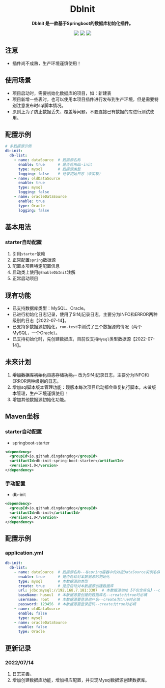 
<div align="center">
  <h1> DbInit </h1>
</div>
<p align="center">
	<strong>DbInit 是一款基于Springboot的数据库初始化插件。</strong>
</p>
<p align="center">
  <!-- <img src="https://img.shields.io/github/v/release/mereithhh/van-blog?display_name=tag" /> -->
  <img src="https://img.shields.io/github/stars/DingDangDog/db-init" />
  <img src="https://img.shields.io/bitbucket/issues/DingDangDog/db-init" />
  <!-- <img src="https://github.com/DingDangDog/db-init/workflows/release/badge.svg" /> -->
  <img src="https://img.shields.io/badge/license-MIT-yellow.svg" />
</p>

## 注意
- 插件尚不成熟，生产环境谨慎使用！

## 使用场景
- 项目启动时，需要初始化数据库的项目，如：新建表
- 项目新增一些表时，也可以使用本项目插件进行发布到生产环境，但是需要特别注意发布时sql脚本情况。
- 原则上为了防止数据丢失、覆盖等问题，不要连接已有数据的库进行测试使用。

## 配置示例
```yaml
# 多数据源示例
db-init:
  db-list:
    - name: dataSource  # 数据源名称
      enable: true      # 是否启用db-init
      type: mysql       # 数据源类型
      logging: false    # 记录初始日志（未实现）
    - name: oldDataSource
      enable: true
      type: mysql
      logging: false
    - name: oracleDataSource
      enable: true
      type: Oracle
      logging: false
```

## 基本用法
### starter自动配置
1. 引用``starter``依赖
2. 正常配置``spring``数据源
3. 配置本项目特定配置信息
4. 启动类上使用``@EnableDbInit``注解
5. 正常启动项目

## 现有功能
- 已支持数据库类型：MySQL、Oracle。
- 已进行初始化日志记录，使用了Slf4j记录日志，主要分为INFO和ERROR两种级别的日志【2022-07-14】。
- 已支持多数据源初始化，``run-test``中测试了三个数据源的情况（两个MySQL，一个Oracle）。
- 已支持初始化时，先创建数据库，目前仅支持`Mysql`类型数据源【2022-07-14】。

## 未来计划
1. ~~增加数据库初始化日志存储功能。~~ 改为Slf4j记录日志，主要分为INFO和ERROR两种级别的日志。
2. 增加sql脚本版本管理功能：现版本每次项目启动都会重复执行脚本，未做版本管理，生产环境谨慎使用！
3. 增加其他数据源初始化功能。

## Maven坐标
### starter自动配置
- springboot-starter
```xml
<dependency>
  <groupId>io.github.dingdangdog</groupId>
  <artifactId>db-init-spring-boot-starter</artifactId>
  <version>1.0</version>
</dependency>
```
### 手动配置
- db-init
```xml
<dependency>
  <groupId>io.github.dingdangdog</groupId>
  <artifactId>db-init</artifactId>
  <version>1.0</version>
</dependency>
```

## 配置示例
### application.yml
```yaml
db-init:
  db-list:
    - name: dataSource  # 数据源名称--与spring容器中的对应DataSource实例名保持一致
      enable: true      # 是否启动对本数据源的初始化
      type: mysql       # 本数据源的类型
      create: true      # 是否启动对本数据源创建数据库
      url: jdbc:mysql://192.168.7.181:3307  # 本数据源地址【不包含库名】--create为true时必填
      baseName: husoul  # 本数据源要创建的数据库名--create为true时必填
      username: root    # 本数据源要登录用户名--create为true时必填
      password: 123456  # 本数据源要登录密码--create为true时必填
    - name: oldDataSource
      enable: false
      type: mysql
    - name: oracleDataSource
      enable: false
      type: Oracle
```

## 更新记录
### 2022/07/14
1. 日志完善。
2. 增加创建数据库功能，增加相应配置，并实现Mysql数据源创建数据库。

